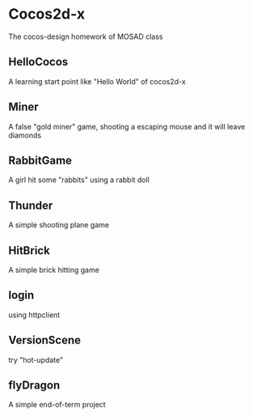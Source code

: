 # Cocos2d-x
The cocos-design homework of MOSAD class  

## HelloCocos
A learning start point like "Hello World" of cocos2d-x  

## Miner
A false "gold miner" game, shooting a escaping mouse and it will leave diamonds  

## RabbitGame
A girl hit some "rabbits" using a rabbit doll   

## Thunder
A simple shooting plane game   

## HitBrick  
A simple brick hitting game  

## login   
using httpclient  

## VersionScene
try "hot-update"   

## flyDragon
A simple end-of-term project 
